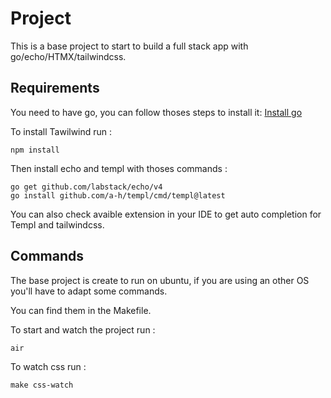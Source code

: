 # Project

This is a base project to start to build a full stack app with
go/echo/HTMX/tailwindcss.

## Requirements

You need to have go, you can follow thoses steps to install it:
[Install go](https://go.dev/doc/install)

To install Tawilwind run :

```
npm install
```

Then install echo and templ with thoses commands :
```
go get github.com/labstack/echo/v4
go install github.com/a-h/templ/cmd/templ@latest
```
You can also check avaible extension in your IDE to get auto completion for Templ and tailwindcss.

## Commands

The base project is create to run on ubuntu, if you are using an other OS you'll have to adapt some commands.

You can find them in the Makefile.

To start and watch the project run :
```
air
```
To watch css run :
```
make css-watch
```
